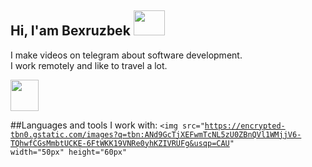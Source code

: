 ## Hi, I'am Bexruzbek <img src="https://media4.giphy.com/media/v1.Y2lkPTc5MGI3NjExd3NiOXA2aTAzNzd6ZnFmNjJ2NmF1M2MzYTRqbnY5NzFtdGRuc2RyMiZlcD12MV9pbnRlcm5hbF9naWZfYnlfaWQmY3Q9Zw/WtOkaikiwaR87ZvAFH/giphy.webp" width="50px" height="40px" >

I make videos on telegram about software development. <br>
I work remotely and like to travel a lot.

<a href="https://t.me/haqiqiy_fikr" > 
<img src="https://encrypted-tbn0.gstatic.com/images?q=tbn:ANd9GcQH8B3kYH3q4DC7UtuvzXTa1QpYb-XAH6hJrmhVm4zMZQHX6ivPzKmtYlRNHNaesdHUxbo&usqp=CAU" width="45px" height="50px">
  </a>   <br>
 

##Languages and tools I work with:
<code><img src="https://encrypted-tbn0.gstatic.com/images?q=tbn:ANd9GcTjXEFwmTcNL5zU0ZBnQVl1WMjjV6-TQhwfCGsMmbtUCKE-6FtWKK19VNRe0yhKZIVRUFg&usqp=CAU" width="50px" height="60px"</code>

